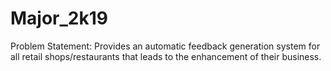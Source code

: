 # Major_2k19
Problem Statement: Provides an automatic feedback generation system for all retail shops/restaurants that leads to the enhancement of their business.
